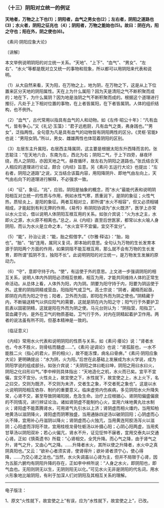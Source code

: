 ### （十三）阴阳对立统一的例证

**天地者，万物之上下也(1）；阴阳者，血气之男女也(2）；左右者，阴阳之道路也(3)；水火者，阴阳之征兆也（4）；阴阳者，万物之能始也(5)。故曰：阴在内，阳之守也；阳在外，阴之使也(6)。**

《素问·阴阳应象大论》

〔讲解〕

本文举例说明阴阳的对立统一关系。“天地”、“上下”、“血气”、“男女”、“左右”、“水火”等都是既对立又统一的事物和现象，所以都可以用阴阳来代表和说明。

（1）从大自然来看，天为阳，在万物之上，地为阴，在万物之下，这是从上下位置来区分天地的阴阳属性。天在上为什么属阳？因为天是清阳之气不断积聚而成的；地在下，为什么属阴？因为地是浊阴之气不断积聚而成的。根据这个道理进行推衍，凡处于上下相对位置的事物，在上者皆属阳，在下者皆属阴。人体的组织结构，也不例外。

（2）“血气”，古代常用以指具有血气的人和动物。如《左传·昭公十年》：“凡有血气，皆有争心。”又《礼记·玉藻》：“君子远庖厨，凡有血气之类，弗身践也。”“男女”，泛指两性。全句意为凡是具有血气的动物皆有阴阳两性的区分。《灵枢·官能》也说：“男阳女阴。”所以，男女、雌雄两性也体现着阴阳的区别。

（3）左居东主升属阳，右居西主降属阴，这主要是根据太阳东升西降而言的。张志聪注：“在天地六合，东南为左，西北为右；阴阳二气，于上下四旁，昼夜环绕，而人之阴阳，亦因天地之气，昼夜循环，故左右为阴阳之道路也。”张氏结合天人相应的道理进行论证，颇合《内经》旨意。另《素问·五运行大论》也提出：“左右者，阴阳之道路”之说，又当结合该篇内容，用阳降阴升、即地气由左向上，天气由右向下的道理进行解释，不必强求一致。

（4）“征”，象征。“兆”，应验。阴阳是抽象的概念，而“水火”最能代表和说明阴阳相互对立统一的性质与作用，例如水性气寒，质重润下，是阴的象征；火性气热，质轻炎上，是阳的象征。两者互相对立，即所谓“水火不相容”，但又必须相辅相成，才能起到有利无弊的作用，《易传》称阴阳协调为“水火既济”，医学上亦常以水火立论，借以说明人体阴阳互根互用的关系。如张介宾说：“火为水之主，水即火之源，水火原不相离也。”总之，从《内经》直至后世医家，都常以水火喻人身阴阳，而认为水火是立命之本，“水火宜平不宜偏，宜交不宜分”。

（5）“能”，孙治让说：“能，胎之假借字。”《尔雅·释诂》：“胎，始也”。“胎”、“始”连用，属同义复词，即本始的意思。全句认为万物的生长发育本源于阴阳两个方面的作用，如果阴阻不能互根互用，那么就不会有万物的生长发育，即所谓“孤阴不生，独阳不长”。此说明阴阳的对立统一，是万物发生发展的原动力。

（6）“守”，意即守持于内。“使”，有运使于外的意思。上文进一步强调阴阳的相互关系，说明人体内外阴阳必须相互依赖，相互为用，才能共同维持人体的正常生命活动。从总体上看，人体外为阳，内为阴。阴要为阳守持于内，阳要为阴运使于外。这里的阴指阴精或营血，阳指阳气或卫气。高士宗说：“阴者，藏精而起亟，即阴在内而为阳之守也；阳者，卫外而为固，即阳在外而为阴之使也。”阴精藏于内，不断输送精气以供应阳气的需要，这就是阴在内为阳之守；阳气行于外要护卫肌表以固密阴精，这就是阳在外而为阴之使。马元台则认为：“阴指营，阳指卫”。营血藏于内，是外在卫气的物质基础，卫气行于外，对内在阴精起着护卫作用。两者的说法虽有所不同，但基本精神是一致的。

〔临证意义〕

《内经》常用水火代表和说明阴阳的性质与关系，如《素问·痿论》说：“肾者水也，今水不胜火，则骨枯而髓虚……”。《素问·逆调论》也说：“肾孤脏也，一水不能胜二火（指心的君火，肝的相火），故不能冻慄，病名曰骨痹。”《素问·阴阳应象大论》更明确提出：“水为阴，火为阳。”后世在此基础上发展成为水火学说，成为阴阳学说的组成部分。如张介宾说：“夫阴阳之体曰乾曰坤，阴阳之用曰水曰火，阴阳之化曰形曰气。”李中梓则具体指出：“天地造化之机，水火而已矣。宜平不宜偏，宜交不宜分。火性炎上，故宜使之下，水性就下，故宜使之上，水上火下，名之曰交，交则为既济，不交则为未济，交者生之象，不交者死之象也”。这是以水火说明阴阳相互依存、制约的重要意义。临床虚劳内伤疾病，多见阴阳水火升降失常，心肾不交，甚至导致阴竭阳脱，危及生命。治疗上应根据心、肾阴阳偏盛偏衰的不同情况，进行辨证论治。诸如肾阴虚不能制约心火，宜用六味地黄丸壮水制火；肾阳虚不能蒸腾肾水，可用肾气丸引水以上济；肾阴虚而相火燔灼，当用知柏地黄汤以滋阴降火，肾阳虚而阴寒独盛，当用通脉四逆汤以破阴回阳；心阴虚而心火不降，宜用补心丹滋阴以降火；肾阴虚而心火独亢，当用黄连阿胶汤泻火以滋阴；心阳虚而浮阳不敛，宜用桂枝龙骨牡蛎汤以补摄心阳；心阴心阳两虚，当用炙甘草汤以阴阳双补；若心火偏亢，肾水不升，证见怔忡不寐者，宜用交泰丸以交通心肾。正如《慎斋遗书》所载：“心肾相交，全凭升降。而心气之降，由于肾气之升，肾气之升，又由心气之降。……升降者水火，其所以使之升降者，水火中之真阴真阳也。”又云：“欲补心者须实肾，使肾得升；欲补肾者须宁心，使心得降，……乃交心肾之法也。”当然，水火失调虽以心肾为主，但并不局限于心肾，因为五脏六腑均有阴阳升降的存在，正如李中梓所说：“人身之水火，即阴阳也，即气血也。无阳则阴无以生，无阴则阳无以化。”可见水火无非是阴阳的代名词，用水火形象地比喻阴阳，有利于加深人们对阴阳及其相互关系的理解。

------

电子版注：

1、原文“火性就下，故宜使之上”有误，应为“水性就下，故宜使之上”，已改。

